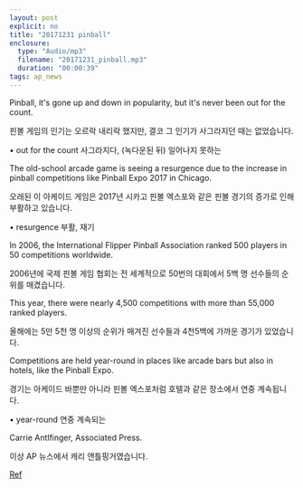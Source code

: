 ```yaml
---
layout: post
explicit: no
title: "20171231 pinball"
enclosure:
  type: "Audio/mp3"
  filename: "20171231_pinball.mp3"
  duration: "00:00:39"
tags: ap_news
---
```


Pinball, it's gone up and down in popularity, but it's never been out for the count.

핀볼 게임의 인기는 오르락 내리락 했지만, 결코 그 인기가 사그라지던 때는 없었습니다.

• out for the count 사그라지다, (녹다운된 뒤) 일어나지 못하는 







The old-school arcade game is seeing a resurgence due to the increase in pinball competitions like Pinball Expo 2017 in Chicago.

오래된 이 아케이드 게임은 2017년 시카고 핀볼 엑스포와 같은 핀볼 경기의 증가로 인해 부활하고 있습니다.

• resurgence 부활, 재기







In 2006, the International Flipper Pinball Association ranked 500 players in 50 competitions worldwide.

2006년에 국제 핀볼 게임 협회는 전 세계적으로 50번의 대회에서 5백 명 선수들의 순위를 매겼습니다.





This year, there were nearly 4,500 competitions with more than 55,000 ranked players.

올해에는 5만 5천 명 이상의 순위가 매겨진 선수들과 4천5백에 가까운 경기가 있었습니다.







Competitions are held year-round in places like arcade bars but also in hotels, like the Pinball Expo.

경기는 아케이드 바뿐만 아니라 핀볼 엑스포처럼 호텔과 같은 장소에서 연중 계속됩니다.

• year-round 연중 계속되는







Carrie Antlfinger, Associated Press.

이상 AP 뉴스에서 캐리 앤틀핑거였습니다.



[Ref](http://www.hackers.co.kr/?c=s_eng/eng_contents/I_others_APnews&iframe=&uid=5555)

